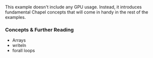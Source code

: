 This example doesn't include any GPU usage. Instead, it introduces fundamental
Chapel concepts that will come in handy in the rest of the examples.

### Concepts & Further Reading

- Arrays
- writeln
- forall loops
